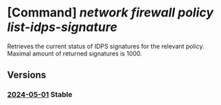 # [Command] _network firewall policy list-idps-signature_

Retrieves the current status of IDPS signatures for the relevant policy. Maximal amount of returned signatures is 1000.

## Versions

### [2024-05-01](/Resources/mgmt-plane/L3N1YnNjcmlwdGlvbnMve30vcmVzb3VyY2Vncm91cHMve30vcHJvdmlkZXJzL21pY3Jvc29mdC5uZXR3b3JrL2ZpcmV3YWxscG9saWNpZXMve30vbGlzdGlkcHNzaWduYXR1cmVz/2024-05-01.xml) **Stable**

<!-- mgmt-plane /subscriptions/{}/resourcegroups/{}/providers/microsoft.network/firewallpolicies/{}/listidpssignatures 2024-05-01 -->
